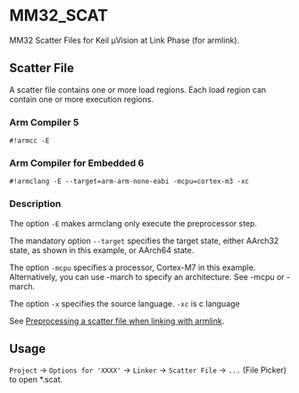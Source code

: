 # MM32_SCAT

MM32 Scatter Files for Keil µVision at Link Phase (for armlink).

## Scatter File

A scatter file contains one or more load regions. Each load region can contain one or more execution regions.

### Arm Compiler 5

```scat
#!armcc -E
```

### Arm Compiler for Embedded 6

```scat
#!armclang -E --target=arm-arm-none-eabi -mcpu=cortex-m3 -xc
```

### Description

The option `-E` makes armclang only execute the preprocessor step.

The mandatory option `--target` specifies the target state, either AArch32 state, as shown in this example, or AArch64 state.

The option `-mcpu` specifies a processor, Cortex-M7 in this example. Alternatively, you can use -march to specify an architecture. See -mcpu or -march.

The option `-x` specifies the source language. `-xc` is c language

See [Preprocessing a scatter file when linking with armlink](https://developer.arm.com/documentation/100068/0617/Migrating-from-armcc-to-armclang/Preprocessing-a-scatter-file-when-linking-with-armlink).

## Usage

`Project` -> `Options for 'XXXX'` -> `Linker` -> `Scatter File` -> `...` (File Picker) to open *.scat.
